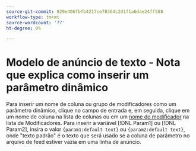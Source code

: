 ```yaml
---
source-git-commit: 029e406fbfb4217ce78364c2d1f1a6dae24ff588
workflow-type: tm+mt
source-wordcount: '77'
ht-degree: 0%

---
```

# Modelo de anúncio de texto - Nota que explica como inserir um parâmetro dinâmico

<!-- moved to snippet because used multiple times in one file, which ExL doesn't support -->

Para inserir um nome de coluna ou grupo de modificadores como um parâmetro dinâmico, clique no campo de entrada e, em seguida, clique em um nome de coluna na lista de colunas ou em um [nome do modificador](/help/search-social-commerce/campaign-management/inventory-feeds/modifiers-manage.md) na lista de Modificadores. Para inserir a variável [!DNL Param1] ou [!DNL Param2], insira o valor `{param1:default text}` ou `{param2:default text}`, onde &quot;texto padrão&quot; é o texto que será usado se a coluna de parâmetro no arquivo de feed estiver vazia em uma linha de anúncio.

